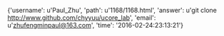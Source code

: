 {'username': u'Paul_Zhu', 'path': u'1168/1168.html', 'answer': u'git clone http://www.github.com/chyyuu/ucore_lab', 'email': u'zhufengminpaul@163.com', 'time': '2016-02-24:23:13:21'}